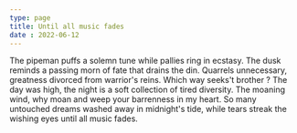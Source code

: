```yaml
---
type: page
title: Until all music fades
date : 2022-06-12
---
```




The pipeman puffs a solemn tune
while pallies ring in ecstasy.
The dusk reminds a passing morn
of fate that drains the din.
Quarrels unnecessary, greatness divorced
from warrior's reins.
Which way seeks't brother ?
The day was high, the night is a soft
collection of tired diversity.
The moaning wind, why moan
and weep your barrenness in my heart.
So many untouched dreams
washed away in midnight's tide,
while tears streak the wishing eyes
until all music fades.

